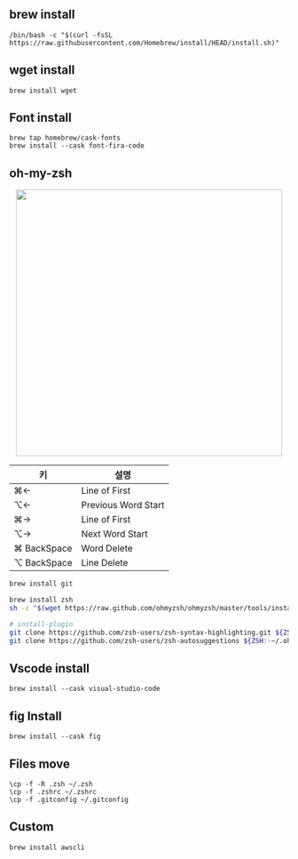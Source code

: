 

## brew install
```
/bin/bash -c "$(curl -fsSL https://raw.githubusercontent.com/Homebrew/install/HEAD/install.sh)"
```

## wget install
```
brew install wget
```
## Font install
```
brew tap homebrew/cask-fonts
brew install --cask font-fira-code
```

## oh-my-zsh

<p align="center">
  <img width="480px" src="https://user-images.githubusercontent.com/38929712/183538244-601d4065-3f74-4aa2-a61a-bcb9786b5b75.gif" />
</p>

|키|설명|
|---|---|
|⌘←| Line of First |
|⌥←| Previous Word Start |
|⌘→| Line of First |
|⌥→| Next Word Start |
|⌘ BackSpace| Word Delete |
|⌥ BackSpace| Line Delete |

```bash
brew install git

brew install zsh
sh -c "$(wget https://raw.github.com/ohmyzsh/ohmyzsh/master/tools/install.sh -O -)"

# install-plugin
git clone https://github.com/zsh-users/zsh-syntax-highlighting.git ${ZSH:-~/.oh-my-zsh/custom}/plugins/zsh-syntax-highlighting
git clone https://github.com/zsh-users/zsh-autosuggestions ${ZSH:-~/.oh-my-zsh/custom}/plugins/zsh-autosuggestions
```

## Vscode install
```
brew install --cask visual-studio-code
```

## fig Install
```
brew install --cask fig
```

## Files move
```
\cp -f -R .zsh ~/.zsh
\cp -f .zshrc ~/.zshrc
\cp -f .gitconfig ~/.gitconfig
```


## Custom

```
brew install awscli
```
